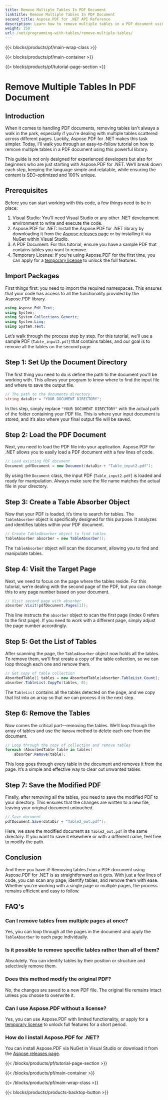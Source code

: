 ```yaml
---
title: Remove Multiple Tables In PDF Document
linktitle: Remove Multiple Tables In PDF Document
second_title: Aspose.PDF for .NET API Reference
description: Learn how to remove multiple tables in a PDF document using Aspose.PDF for .NET. Step-by-step guide with code examples, FAQs, and detailed explanations.
weight: 150
url: /net/programming-with-tables/remove-multiple-tables/
---
```


{{< blocks/products/pf/main-wrap-class >}}

{{< blocks/products/pf/main-container >}}

{{< blocks/products/pf/tutorial-page-section >}}

# Remove Multiple Tables In PDF Document

## Introduction

When it comes to handling PDF documents, removing tables isn't always a walk in the park, especially if you're dealing with multiple tables scattered across different pages. Luckily, Aspose.PDF for .NET makes this task simpler. Today, I'll walk you through an easy-to-follow tutorial on how to remove multiple tables in a PDF document using this powerful library.

This guide is not only designed for experienced developers but also for beginners who are just starting with Aspose.PDF for .NET. We'll break down each step, keeping the language simple and relatable, while ensuring the content is SEO-optimized and 100% unique.

## Prerequisites

Before you can start working with this code, a few things need to be in place:

1. Visual Studio: You'll need Visual Studio or any other .NET development environment to write and execute the code.
2. Aspose.PDF for .NET: Install the Aspose.PDF for .NET library by downloading it from the [Aspose releases page](https://releases.aspose.com/pdf/net/) or by installing it via NuGet within Visual Studio.
3. A PDF Document: For this tutorial, ensure you have a sample PDF that contains tables you want to remove.
4. Temporary License: If you're using Aspose.PDF for the first time, you can apply for a [temporary license](https://purchase.aspose.com/temporary-license/) to unlock the full features.

## Import Packages

First things first: you need to import the required namespaces. This ensures that your code has access to all the functionality provided by the Aspose.PDF library.

```csharp
using Aspose.Pdf.Text;
using System;
using System.Collections.Generic;
using System.Linq;
using System.Text;
```

Let’s walk through the process step by step. For this tutorial, we’ll use a sample PDF (`Table_input2.pdf`) that contains tables, and our goal is to remove all the tables on the second page.

## Step 1: Set Up the Document Directory
The first thing you need to do is define the path to the document you’ll be working with. This allows your program to know where to find the input file and where to save the output file.

```csharp
// The path to the documents directory.
string dataDir = "YOUR DOCUMENT DIRECTORY";
```

In this step, simply replace `"YOUR DOCUMENT DIRECTORY"` with the actual path of the folder containing your PDF file. This is where your input document is stored, and it’s also where your final output file will be saved.

## Step 2: Load the PDF Document
Next, you need to load the PDF file into your application. Aspose.PDF for .NET allows you to easily load a PDF document with a few lines of code.

```csharp
// Load existing PDF document
Document pdfDocument = new Document(dataDir + "Table_input2.pdf");
```

By using the `Document` class, the input PDF (`Table_input2.pdf`) is loaded and ready for manipulation. Always make sure the file name matches the actual file in your directory.

## Step 3: Create a Table Absorber Object
Now that your PDF is loaded, it’s time to search for tables. The `TableAbsorber` object is specifically designed for this purpose. It analyzes and identifies tables within your PDF document.

```csharp
// Create TableAbsorber object to find tables
TableAbsorber absorber = new TableAbsorber();
```

The `TableAbsorber` object will scan the document, allowing you to find and manipulate tables.

## Step 4: Visit the Target Page
Next, we need to focus on the page where the tables reside. For this tutorial, we’re dealing with the second page of the PDF, but you can change this to any page number based on your document.

```csharp
// Visit second page with absorber
absorber.Visit(pdfDocument.Pages[1]);
```

This line instructs the `absorber` object to scan the first page (index 0 refers to the first page). If you need to work with a different page, simply adjust the page number accordingly.

## Step 5: Get the List of Tables
After scanning the page, the `TableAbsorber` object now holds all the tables. To remove them, we’ll first create a copy of the table collection, so we can loop through each one and remove them.

```csharp
// Get copy of table collection
AbsorbedTable[] tables = new AbsorbedTable[absorber.TableList.Count];
absorber.TableList.CopyTo(tables, 0);
```

The `TableList` contains all the tables detected on the page, and we copy that list into an array so that we can process it in the next step.

## Step 6: Remove the Tables
Now comes the critical part—removing the tables. We’ll loop through the array of tables and use the `Remove` method to delete each one from the document.

```csharp
// Loop through the copy of collection and remove tables
foreach (AbsorbedTable table in tables)
    absorber.Remove(table);
```

This loop goes through every table in the document and removes it from the page. It’s a simple and effective way to clear out unwanted tables.

## Step 7: Save the Modified PDF
Finally, after removing all the tables, you need to save the modified PDF to your directory. This ensures that the changes are written to a new file, leaving your original document untouched.

```csharp
// Save document
pdfDocument.Save(dataDir + "Table2_out.pdf");
```

Here, we save the modified document as `Table2_out.pdf` in the same directory. If you want to save it elsewhere or with a different name, feel free to modify the path.

## Conclusion

And there you have it! Removing tables from a PDF document using Aspose.PDF for .NET is as straightforward as it gets. With just a few lines of code, you can scan any page, identify tables, and remove them with ease. Whether you're working with a single page or multiple pages, the process remains efficient and easy to follow.

## FAQ's

### Can I remove tables from multiple pages at once?
Yes, you can loop through all the pages in the document and apply the `TableAbsorber` to each page individually.

### Is it possible to remove specific tables rather than all of them?
Absolutely. You can identify tables by their position or structure and selectively remove them.

### Does this method modify the original PDF?
No, the changes are saved to a new PDF file. The original file remains intact unless you choose to overwrite it.

### Can I use Aspose.PDF without a license?
Yes, you can use Aspose.PDF with limited functionality, or apply for a [temporary license](https://purchase.aspose.com/temporary-license/) to unlock full features for a short period.

### How do I install Aspose.PDF for .NET?
You can install Aspose.PDF via NuGet in Visual Studio or download it from the [Aspose releases page](https://releases.aspose.com/pdf/net/).

{{< /blocks/products/pf/tutorial-page-section >}}

{{< /blocks/products/pf/main-container >}}

{{< /blocks/products/pf/main-wrap-class >}}

{{< blocks/products/products-backtop-button >}}
